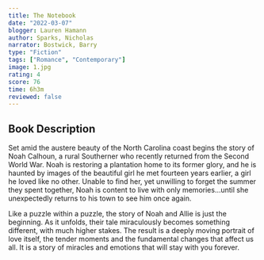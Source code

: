 ```yaml
---
title: The Notebook
date: "2022-03-07"
blogger: Lauren Hamann
author: Sparks, Nicholas
narrator: Bostwick, Barry
type: "Fiction"
tags: ["Romance", "Contemporary"]
image: 1.jpg
rating: 4
score: 76
time: 6h3m
reviewed: false
---
```


## Book Description

Set amid the austere beauty of the North Carolina coast begins the story of Noah Calhoun, a rural Southerner who recently returned from the Second World War. Noah is restoring a plantation home to its former glory, and he is haunted by images of the beautiful girl he met fourteen years earlier, a girl he loved like no other. Unable to find her, yet unwilling to forget the summer they spent together, Noah is content to live with only memories...until she unexpectedly returns to his town to see him once again.

Like a puzzle within a puzzle, the story of Noah and Allie is just the beginning. As it unfolds, their tale miraculously becomes something different, with much higher stakes. The result is a deeply moving portrait of love itself, the tender moments and the fundamental changes that affect us all. It is a story of miracles and emotions that will stay with you forever.
